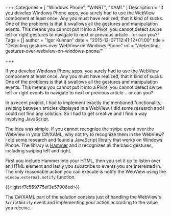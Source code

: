 +++
Categories = [ "Windows Phone", "WINRT", "XAML" ]
Description = "If you develop Windows Phone apps, you surely had to use the WebView component at least once. Any you must have realized, that it kind of sucks. One of the problems is that it swallows all the gestures and manipulation events. This means you cannot put it into a Pivot, you cannot detect swipe left or right gestures to navigate to next or previous article .. or can you?"
Tags = []
author = "Igor Kulman"
date = "2015-12-07T12:41:12+01:00"
title = "Detecting gestures over WebView on Windows Phone"
url = "/detecting-gestures-over-webview-on-windows-phone/"

+++

If you develop Windows Phone apps, you surely had to use the WebView component at least once. Any you must have realized, that it kind of sucks. One of the problems is that it swallows all the gestures and manipulation events. This means you cannot put it into a Pivot, you cannot detect swipe left or right events to navigate to next or previous article .. or can you?

In a recent project, I had to implement exactly the mentioned functionality, swiping between articles displayed in a WebView. I did some research and I could not find any solution. So I had to get creative and I find a way involving JavaScript.

<!--more-->

The idea was simple. If you cannot recognize the swipe event over the WebView in your C#/XAML, why not try to recognize them in the WebView? I did some research and found a JavaScript library that works on Windows Phone. The library is [Hammer](https://hammerjs.github.io/) and it recognizes all the basic gestures, including swiping left and right.

First you include Hammer into your HTML, then you set it up to listen over an HTML element and lastly you subscribe to events you are interested in. The only reasonable action you can execute is notify the WebView using the `window.external.notify` function.

{{< gist f7c559775ef3e57906ed>}} 

The C#/XAML part of the solution consists just of handling the WebView's `ScriptNotify` event and implementing your action according to the value you receive.